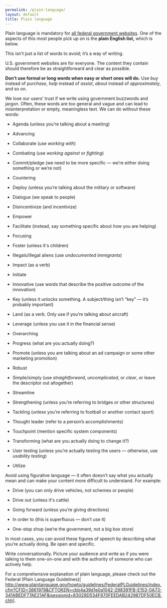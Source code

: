```yaml
---
permalink: /plain-language/
layout: default
title: Plain language
---
```

Plain language is mandatory for [all federal government
websites](http://www.plainlanguage.gov/). One of the aspects of
this most people pick up on is the **plain English list,** which is
below.

This isn’t just a list of words to avoid; it’s a way of writing.

U.S. government websites are for everyone. The content they contain
should therefore be as straightforward and clear as possible.

**Don’t use formal or long words when easy or short ones will do.** Use
_buy_ instead of _purchase_, _help_ instead of _assist_, _about_ instead
of _approximately_, and so on.

We lose our users’ trust if we write using government buzzwords and
jargon. Often, these words are too general and vague and can lead to
misinterpretation or empty, meaningless text. We can do without these
words:

-   Agenda (unless you’re talking about a meeting)

-   Advancing

-   Collaborate (use *working with*)

-   Combating (use *working against* or *fighting*)

-   Commit/pledge (we need to be more specific — we’re either doing something or we’re not)

-   Countering

-   Deploy (unless you’re talking about the military or software)

-   Dialogue (we speak to people)

-   Disincentivize (and incentivize)

-   Empower

-   Facilitate (instead, say something specific about *how* you are helping)

-   Focusing

-   Foster (unless it's children)

-   Illegals/illegal aliens (use *undocumented immigrants*)

-   Impact (as a verb)

-   Initiate

-   Innovative (use words that describe the positive outcome of the innovation)

-   Key (unless it unlocks something. A subject/thing isn’t “key” — it’s probably important)

-   Land (as a verb. Only use if you’re talking about aircraft)

-   Leverage (unless you use it in the financial sense)

-   Overarching

-   Progress (what are you actually doing?)

-   Promote (unless you are talking about an ad campaign or some other marketing promotion)

-   Robust

-   Simple/simply (use *straightforward*, *uncomplicated*, or *clear*, or leave the descriptor out altogether)

-   Streamline

-   Strengthening (unless you’re referring to bridges or other structures)

-   Tackling (unless you’re referring to football or another contact sport)

-   Thought leader (refer to a person’s accomplishments)

-   Touchpoint (mention specific system components)

-   Transforming (what are you actually doing to change it?)

-   User testing (unless you’re actually testing the users — otherwise, use *usability testing*)

-   Utilize

Avoid using figurative language — it often doesn’t say what you actually
mean and can make your content more difficult to understand. For
example:

-   Drive (you can only drive vehicles, not schemes or people)

-   Drive out (unless it's cattle)

-   Going forward (unless you’re giving directions)

-   In order to (this is superfluous — don’t use it)

-   One-stop shop (we’re the government, not a big box store)

In most cases, you can avoid these figures of speech by describing what
you’re actually doing. Be open and specific.

Write conversationally. Picture your audience and write as if you were
talking to them one-on-one and with the authority of someone who can
actively help.

For a comprehensive explanation of plain language, please check out the Federal (Plain Language Guidelines)[ http://www.plainlanguage.gov/howto/guidelines/FederalPLGuidelines/index.cfm?CFID=3861979&CFTOKEN=cbb4a39d1e0a1042-298391FB-E153-0A73-341ABEDF77AE21AF&jsessionid=83029D534F870FEEDAB242987DF50ECB.chh].